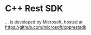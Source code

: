 C++ Rest SDK
============

... is developed by Microsoft, hosted at
https://github.com/microsoft/cpprestsdk
